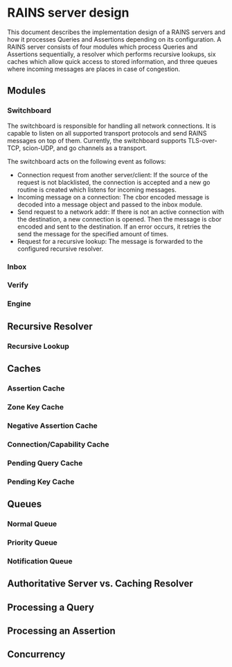 # RAINS server design

This document describes the implementation design of a RAINS servers and how it processes Queries
and Assertions depending on its configuration. A RAINS server consists of four modules which process
Queries and Assertions sequentially, a resolver which performs recursive lookups, six caches which
allow quick access to stored information, and three queues where incoming messages are places in
case of congestion.

## Modules

### Switchboard

The switchboard is responsible for handling all network connections. It is capable to listen on all
supported transport protocols and send RAINS messages on top of them. Currently, the switchboard
supports TLS-over-TCP, scion-UDP, and go channels as a transport. 

The switchboard acts on the following event as follows:
- Connection request from another server/client: If the source of the request is not blacklisted,
  the connection is accepted and a new go routine is created which listens for incoming messages.
- Incoming message on a connection: The cbor encoded message is decoded into a message object and
  passed to the inbox module.
- Send request to a network addr: If there is not an active connection with the destination, a new
  connection is opened. Then the message is cbor encoded and sent to the destination. If an error
  occurs, it retries the send the message for the specified amount of times. 
- Request for a recursive lookup: The message is forwarded to the configured recursive resolver.

### Inbox

### Verify

### Engine

## Recursive Resolver

### Recursive Lookup

## Caches

### Assertion Cache

### Zone Key Cache

### Negative Assertion Cache

### Connection/Capability Cache

### Pending Query Cache

### Pending Key Cache

## Queues

### Normal Queue

### Priority Queue

### Notification Queue

## Authoritative Server vs. Caching Resolver

## Processing a Query

## Processing an Assertion

## Concurrency 

